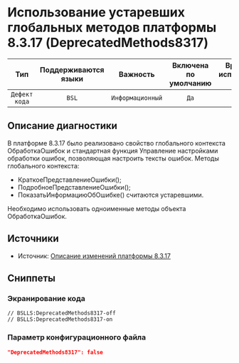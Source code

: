 # Использование устаревших глобальных методов платформы 8.3.17 (DeprecatedMethods8317)

 Тип | Поддерживаются<br>языки | Важность | Включена<br>по умолчанию | Время на<br>исправление (мин) | Тэги 
 :-: | :-: | :-: | :-: | :-: | :-: 
 `Дефект кода` | `BSL` | `Информационный` | `Да` | `5` | `deprecated` 

<!-- Блоки выше заполняются автоматически, не трогать -->
## Описание диагностики
<!-- Описание диагностики заполняется вручную. Необходимо понятным языком описать смысл и схему работу -->
В платформе 8.3.17 было реализовано свойство глобального контекста ОбработкаОшибок и 
стандартная функция Управление настройками обработки ошибок, позволяющая настроить тексты ошибок. 
Методы глобального контекста: 
* КраткоеПредставлениеОшибки(); 
* ПодробноеПредставлениеОшибки(); 
* ПоказатьИнформациюОбОшибке() считаются устаревшими. 

Необходимо использовать одноименные методы объекта ОбработкаОшибок.
## Источники
<!-- Необходимо указывать ссылки на все источники, из которых почерпнута информация для создания диагностики -->

* Источник: [Описание изменений платформы 8.3.17](https://dl03.1c.ru/content/Platform/8_3_17_1386/1cv8upd_8_3_17_1386.htm#27f2dc70-f0cf-11e9-8371-0050569f678a)

## Сниппеты

<!-- Блоки ниже заполняются автоматически, не трогать -->
### Экранирование кода

```bsl
// BSLLS:DeprecatedMethods8317-off
// BSLLS:DeprecatedMethods8317-on
```

### Параметр конфигурационного файла

```json
"DeprecatedMethods8317": false
```
